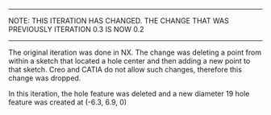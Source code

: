 *******************************************************************************************
NOTE: THIS ITERATION HAS CHANGED. THE CHANGE THAT WAS PREVIOUSLY ITERATION 0.3 IS NOW 0.2
*******************************************************************************************
The original iteration was done in NX. The change was deleting a point from within a sketch that located a hole center and then adding a new point to that sketch. Creo and CATIA do not allow such changes, therefore this change was dropped.

In this iteration, the hole feature was deleted and a new diameter 19 hole feature was created at (-6.3, 6.9, 0)
